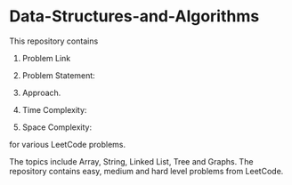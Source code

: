 # Data-Structures-and-Algorithms
This repository contains
1. Problem Link


2. Problem Statement:


3. Approach.


4. Time Complexity:


5. Space Complexity:

   
for various LeetCode problems.


The topics include Array, String, Linked List, Tree and Graphs. The 
repository contains easy, medium and hard level problems from LeetCode.
